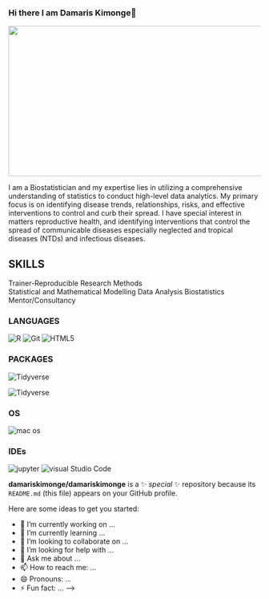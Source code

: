 ### Hi there I am Damaris Kimonge👋


<div align ="center">
  <img src= "https://media.giphy.com/media/7c8QeB0VMddFOuu4iR/giphy.gif" width="600" height="300"/>
</div>

I am a Biostatistician and my expertise lies in utilizing a comprehensive understanding of statistics to conduct high-level data analytics. My primary focus is on identifying disease trends, relationships, risks, and effective interventions to control and curb their spread. I have special interest in matters reproductive health, and identifying interventions that control the spread of communicable diseases especially neglected and tropical diseases (NTDs) and infectious diseases.

## SKILLS
Trainer-Reproducible Research Methods  
Statistical and Mathematical Modelling 
Data Analysis 
Biostatistics Mentor/Consultancy 

### LANGUAGES
![R](https://img.shields.io/badge/R-87CEEB?style=for-the-badge&logo=r&logoColor=white)
![Git](https://img.shields.io/badge/Git-87CEEB?style=for-the-badge&logo=git&logoColor=white)
![HTML5](https://img.shields.io/badge/HTML5-87CEEB?style=for-the-badge&logo=html5&logoColor=white)


### PACKAGES
![Tidyverse](https://img.shields.io/badge/Tidyverse-87CEEB?style=for-the-badge&logo=tidyverse&logoColor=white)

![Tidyverse](https://img.shields.io/badge/Tidyverse-87CEEB?style=for-the-badge&logo=tidyverse&logoColor=white)

### OS
![mac os](https://img.shields.io/badge/mac%20os-000000?style=for-the-badge&logo=apple&logoColor=white)

### IDEs
![jupyter](https://img.shields.io/badge/Jupyter-87CEEB?style=for-the-badge&logo=jupyter&logoColor=white)
![visual Studio Code](https://img.shields.io/badge/Visual%20Studio%20Code-87CEEB?style=for-the-badge&logo=visual-studio-code)


**damariskimonge/damariskimonge** is a ✨ _special_ ✨ repository because its `README.md` (this file) appears on your GitHub profile.

Here are some ideas to get you started:

- 🔭 I’m currently working on ...
- 🌱 I’m currently learning ...
- 👯 I’m looking to collaborate on ...
- 🤔 I’m looking for help with ...
- 💬 Ask me about ...
- 📫 How to reach me: ...
- 😄 Pronouns: ...
- ⚡ Fun fact: ...
-->
